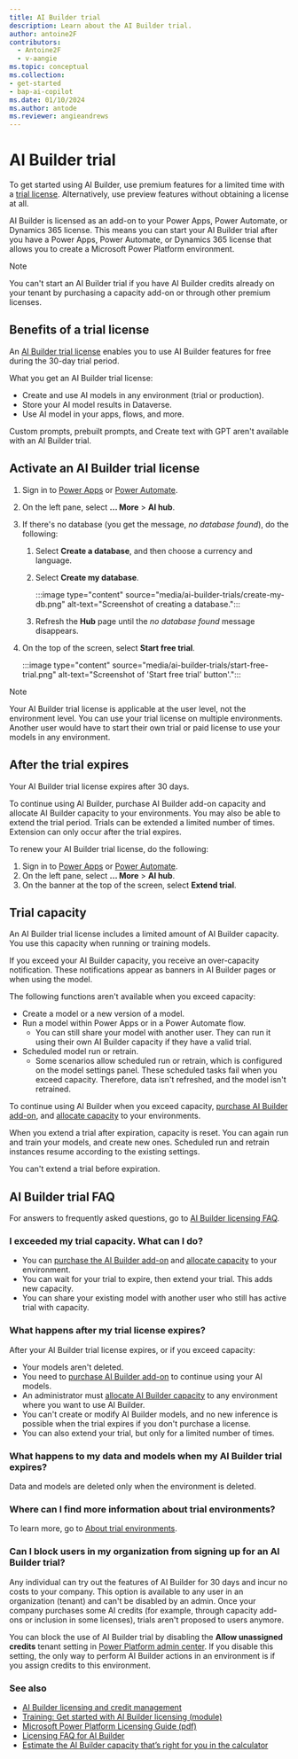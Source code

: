 ```yaml
---
title: AI Builder trial
description: Learn about the AI Builder trial.
author: antoine2F
contributors:
  - Antoine2F
  - v-aangie
ms.topic: conceptual
ms.collection: 
- get-started
- bap-ai-copilot
ms.date: 01/10/2024
ms.author: antode
ms.reviewer: angieandrews
---
```


# AI Builder trial

To get started using AI Builder, use premium features for a limited time with a [trial license](https://powerapps.microsoft.com/ai-builder/). Alternatively, use preview features without obtaining a license at all.

AI Builder is licensed as an add-on to your Power Apps, Power Automate, or Dynamics 365 license. This means you can start your AI Builder trial after you have a Power Apps, Power Automate, or Dynamics 365 license that allows you to create a Microsoft Power Platform environment.

> [!NOTE]
> You can't start an AI Builder trial if you have AI Builder credits already on your tenant by purchasing a capacity add-on or through other premium licenses.

## Benefits of a trial license

An [AI Builder trial license](https://powerapps.microsoft.com/ai-builder/) enables you to use AI Builder features for free during the 30-day trial period.

What you get an AI Builder trial license:

- Create and use AI models in any environment (trial or production).
- Store your AI model results in Dataverse.
- Use AI model in your apps, flows, and more.

Custom prompts, prebuilt prompts, and Create text with GPT aren't available with an AI Builder trial.

## Activate an AI Builder trial license

1. Sign in to	[Power Apps](https://make.powerapps.com) or [Power Automate](https://make.powerautomate.com).
1. On the left pane, select **... More** > **AI hub**.
1. If there's no database (you get the message, *no database found*), do the following:
    1. Select **Create a database**, and then choose a currency and language.
    1. Select **Create my database**.  

        :::image type="content" source="media/ai-builder-trials/create-my-db.png" alt-text="Screenshot of creating a database.":::

    1. Refresh the **Hub** page until the *no database found* message disappears.
1. On the top of the screen, select **Start free trial**.  

    :::image type="content" source="media/ai-builder-trials/start-free-trial.png" alt-text="Screenshot of 'Start free trial' button'.":::

> [!NOTE]
> Your AI Builder trial license is applicable at the user level, not the environment level. You can use your trial license on multiple environments. Another user would have to start their own trial or paid license to use your models in any environment.

## After the trial expires

Your AI Builder trial license expires after 30 days.

To continue using AI Builder, purchase AI Builder add-on capacity and allocate AI Builder capacity to your environments. You may also be able to extend the trial period. Trials can be extended a limited number of times. Extension can only occur after the trial expires.

To renew your AI Builder trial license, do the following:

1. Sign in to	[Power Apps](https://make.powerapps.com) or [Power Automate](https://make.powerautomate.com).
1. On the left pane, select **... More** > **AI hub**.
1. On the banner at the top of the screen, select **Extend trial**.

## Trial capacity

An AI Builder trial license includes a limited amount of AI Builder capacity. You use this capacity when running or training models.

If you exceed your AI Builder capacity, you receive an over-capacity notification. These notifications appear as banners in AI Builder pages or when using the model.

The following functions aren't available when you exceed capacity:

- Create a model or a new version of a model.
- Run a model within Power Apps or in a Power Automate flow.
  - You can still share your model with another user. They can run it using their own AI Builder capacity if they have a valid trial.
- Scheduled model run or retrain.
  - Some scenarios allow scheduled run or retrain, which is configured on the model settings panel. These scheduled tasks fail when you exceed capacity. Therefore, data isn't refreshed, and the model isn't retrained.

To continue using AI Builder when you exceed capacity, [purchase AI Builder add-on](credit-management.md#get-entitlement-to-ai-builder-credits), and [allocate capacity](credit-management.md#make-credits-available-for-an-environment-allocated-and-unallocated-credits) to your environments.

When you extend a trial after expiration, capacity is reset. You can again run and train your models, and create new ones. Scheduled run and retrain instances resume according to the existing settings.

You can't extend a trial before expiration.

## AI Builder trial FAQ

For answers to frequently asked questions, go to [AI Builder licensing FAQ](credit-management.md#ai-builder-licensing-faq).

### I exceeded my trial capacity. What can I do?

- You can [purchase the AI Builder add-on](credit-management.md#get-entitlement-to-ai-builder-credits) and [allocate capacity](credit-management.md#make-credits-available-for-an-environment-allocated-and-unallocated-credits) to your environment.
- You can wait for your trial to expire, then extend your trial. This adds new capacity.
- You can share your existing model with another user who still has active trial with capacity.

### What happens after my trial license expires?

After your AI Builder trial license expires, or if you exceed capacity:

- Your models aren't deleted.
- You need to [purchase AI Builder add-on](credit-management.md#get-entitlement-to-ai-builder-credits) to continue using your AI models.
- An administrator must [allocate AI Builder capacity](credit-management.md#make-credits-available-for-an-environment-allocated-and-unallocated-credits) to any environment where you want to use AI Builder.
- You can't create or modify AI Builder models, and no new inference is possible when the trial expires if you don't purchase a license.
- You can also extend your trial, but only for a limited number of times.

### What happens to my data and models when my AI Builder trial expires?

Data and models are deleted only when the environment is deleted.

### Where can I find more information about trial environments?

To learn more, go to [About trial environments](/power-platform/admin/trial-environments).

### Can I block users in my organization from signing up for an AI Builder trial?

Any individual can try out the features of AI Builder for 30 days and incur no costs to your company. This option is available to any user in an organization (tenant) and can't be disabled by an admin. Once your company purchases some AI credits (for example, through capacity add-ons or inclusion in some licenses), trials aren't proposed to users anymore.

You can block the use of AI Builder trial by disabling the **Allow unassigned credits** tenant setting in [Power Platform admin center](https://admin.powerplatform.microsoft.com/home). If you disable this setting, the only way to perform AI Builder actions in an environment is if you assign credits to this environment.

### See also

- [AI Builder licensing and credit management](credit-management.md)
- [Training: Get started with AI Builder licensing (module)](/training/modules/get-started-with-ai-builder-licensing/)
- [Microsoft Power Platform Licensing Guide (pdf)](https://go.microsoft.com/fwlink/?LinkId=2085130)
- [Licensing FAQ for AI Builder](/power-platform/admin/powerapps-flow-licensing-faq#ai-builder)
- [Estimate the AI Builder capacity that’s right for you in the calculator](https://powerapps.microsoft.com/ai-builder-calculator/)
